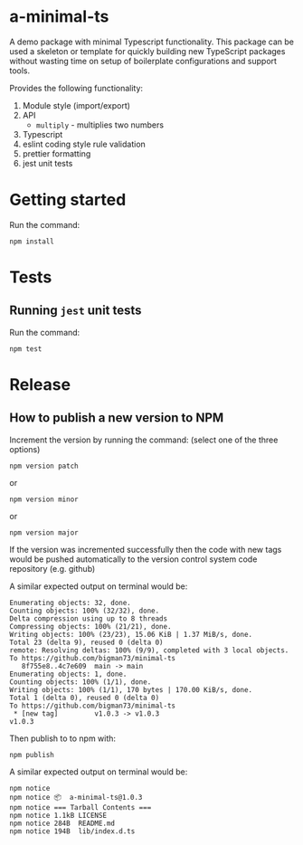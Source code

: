 # a-minimal-ts

A demo package with minimal Typescript functionality.
This package can be used a skeleton or template for quickly building new TypeScript packages without wasting time on setup of boilerplate configurations and support tools.

Provides the following functionality:

1. Module style (import/export)
2. API
   - `multiply` - multiplies two numbers
3. Typescript
4. eslint coding style rule validation
5. prettier formatting
6. jest unit tests

# Getting started

Run the command:

```shell
npm install
```

# Tests

## Running `jest` unit tests

Run the command:

```shell
npm test
```

# Release

## How to publish a new version to NPM

Increment the version by running the command: (select one of the three options)

```shell
npm version patch
```

or

```shell
npm version minor
```

or

```shell
npm version major
```

If the version was incremented successfully then the code with new tags would be pushed automatically to the version control system code repository (e.g. github)

A similar expected output on terminal would be:

```console
Enumerating objects: 32, done.
Counting objects: 100% (32/32), done.
Delta compression using up to 8 threads
Compressing objects: 100% (21/21), done.
Writing objects: 100% (23/23), 15.06 KiB | 1.37 MiB/s, done.
Total 23 (delta 9), reused 0 (delta 0)
remote: Resolving deltas: 100% (9/9), completed with 3 local objects.
To https://github.com/bigman73/minimal-ts
   8f755e8..4c7e609  main -> main
Enumerating objects: 1, done.
Counting objects: 100% (1/1), done.
Writing objects: 100% (1/1), 170 bytes | 170.00 KiB/s, done.
Total 1 (delta 0), reused 0 (delta 0)
To https://github.com/bigman73/minimal-ts
 * [new tag]         v1.0.3 -> v1.0.3
v1.0.3
```

Then publish to to npm with:

```shell
npm publish
```

A similar expected output on terminal would be:

```console
npm notice
npm notice 📦  a-minimal-ts@1.0.3
npm notice === Tarball Contents ===
npm notice 1.1kB LICENSE
npm notice 284B  README.md
npm notice 194B  lib/index.d.ts
```
